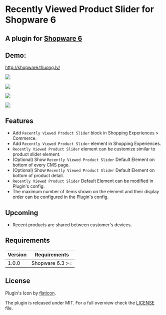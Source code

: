 # Recently Viewed Product Slider for Shopware 6

## A plugin for [Shopware 6](https://github.com/shopware/platform)

## Demo:

http://shopware.thuong.lv/

![](https://media.giphy.com/media/VInadwfREBVz8QfIAI/giphy.gif)

![](https://user-images.githubusercontent.com/22548423/93246997-d00fe580-f7b7-11ea-925b-18ee10dca0ee.png)

![](https://user-images.githubusercontent.com/22548423/93250564-321f1980-f7bd-11ea-9147-ff1e46b30e29.png)

![](https://user-images.githubusercontent.com/22548423/93248266-d4d59900-f7b9-11ea-9251-e6b160f24154.png)

## Features

- Add `Recently Viewed Product Slider` block in Shopping Experiences > Commerce.
- Add `Recently Viewed Product Slider` element in Shopping Experiences.
- `Recently Viewed Product Slider` element can be customize similar to product slider element.
- (Optional) Show `Recently Viewed Product Slider` Default Element on bottom of every CMS page.
- (Optional) Show `Recently Viewed Product Slider` Default Element on bottom of product detail.
- `Recently Viewed Product Slider` Default Element can be modified in Plugin's config.
- The maximum number of items shown on the element and their display order can be configured in the Plugin's config.

## Upcoming
- Recent products are shared between customer's devices.

## Requirements

| Version 	| Requirements               	|
|---------	|----------------------------	|
| 1.0.0    	| Shopware 6.3 >=	            |

## License
    
Plugin's Icon by [flaticon](https://www.flaticon.com).

The plugin is released under MIT. For a full overview check the [LICENSE](./LICENSE) file.
